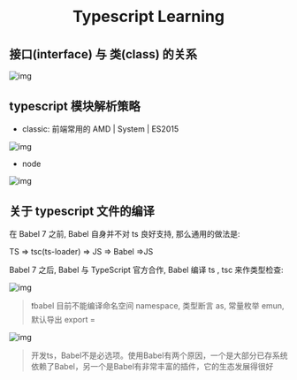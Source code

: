 <h1 align="center" style="margin: 30px 0 35px;">Typescript Learning</h1>

## 接口(interface) 与 类(class) 的关系
![img](http://img.imyangyong.com/blog/2020-11-04%2016-31-01.png)

## typescript 模块解析策略

- classic: 前端常用的 AMD | System | ES2015

![img](http://img.imyangyong.com/blog/2020-11-13%2021-10-40.png)

- node

![img](http://img.imyangyong.com/blog/2020-11-13%2021-13-51.png)

## 关于 typescript 文件的编译

在 Babel 7 之前, Babel 自身并不对 ts 良好支持, 那么通用的做法是:

TS => tsc(ts-loader) => JS => Babel =>JS

Babel 7 之后, Babel 与 TypeScript 官方合作, Babel 编译 ts , tsc 来作类型检查:

![img](http://img.imyangyong.com/blog/2020-11-14%2001-07-45.png)

> ❗️babel 目前不能编译命名空间 namespace, 类型断言 as, 常量枚举 emun, 默认导出 export =

![img](http://img.imyangyong.com/blog/2020-11-14%2002-23-25.png)

> 开发ts，Babel不是必选项。使用Babel有两个原因，一个是大部分已存系统依赖了Babel，另一个是Babel有非常丰富的插件，它的生态发展得很好

